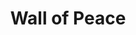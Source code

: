 ---
pid: WS84
title: Wall of Peace
location_transcription: City Park
zipcode: '19106'
outside_phl: 
neighborhood: Society Hill,Old City
age: '65'
age_range: 60-69
instagram: 
image_file_name: WS_84.jpg
proposal_transcription: A wall for peace proposals. Chalk writing that is photographed
  each day.
topic: Unity,Uplifting
topic_summary: 0, 0
type: Infrastructure,Interactive
keywords_other: 
credit: 
image_labels: 
twitter: 
facebook: 
permalink: "/monuments/ws84/"
layout: item-page
---